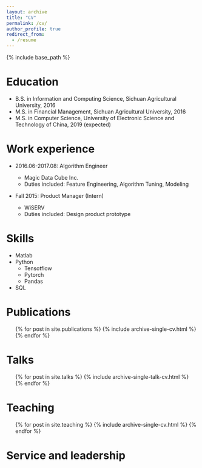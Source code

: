 ```yaml
---
layout: archive
title: "CV"
permalink: /cv/
author_profile: true
redirect_from:
  - /resume
---
```


{% include base_path %}

Education
======
* B.S. in Information and Computing Science, Sichuan Agricultural University, 2016
* M.S. in Financial Management, Sichuan Agricultural University, 2016
* M.S. in Computer Science, University of Electronic Science and Technology of China, 2019 (expected)

Work experience
======
* 2016.06-2017.08: Algorithm Engineer
  * Magic Data Cube Inc.
  * Duties included: Feature Engineering, Algorithm Tuning, Modeling

* Fall 2015: Product Manager (Intern)
  * WiSERV
  * Duties included: Design product prototype
  
Skills
======
* Matlab 
* Python
  * Tensotflow
  * Pytorch
  * Pandas
* SQL

Publications
======
  <ul>{% for post in site.publications %}
    {% include archive-single-cv.html %}
  {% endfor %}</ul>
  
Talks
======
  <ul>{% for post in site.talks %}
    {% include archive-single-talk-cv.html %}
  {% endfor %}</ul>

Teaching
======
  <ul>{% for post in site.teaching %}
    {% include archive-single-cv.html %}
  {% endfor %}</ul>
  
Service and leadership
======
